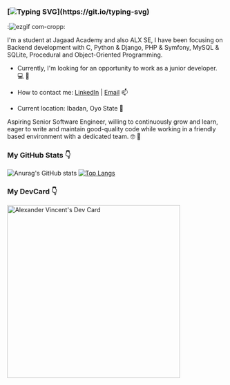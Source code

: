 ### [![Typing SVG](https://readme-typing-svg.demolab.com/?lines=I'm+a+Junior+PHP+Developer+.+.+.)](https://git.io/typing-svg)
:![ezgif com-cropp](https://user-images.githubusercontent.com/42210784/233861858-822dc31b-5857-46b8-a037-804179e875f5.gif):

I'm a student at Jagaad Academy and also ALX SE, I have been focusing on Backend development with C, Python & Django, PHP & Symfony, MySQL & SQLite, Procedural and Object-Oriented Programming.

- Currently, I'm looking for an opportunity to work as a junior developer. 💻 🐘

- How to contact me: [LinkedIn](https://www.linkedin.com/in/alex-nwokorie-2688a913a/) | [Email](mailto:nwokoriealex20@gmail.com) 📫

- Current location: Ibadan, Oyo State 📌

Aspiring Senior Software Engineer, willing to continuously grow and learn, eager to write and maintain good-quality code while working in a friendly based environment with a dedicated team. 🤓 🐘

### My GitHub Stats <g-emoji class="g-emoji" alias="point_down" fallback-src="https://github.githubassets.com/images/icons/emoji/unicode/1f447.png">👇</g-emoji>
![Anurag's GitHub stats](https://github-readme-stats.vercel.app/api?username=lexiscode&show_icons=true&theme=dracula)
[![Top Langs](https://github-readme-stats.vercel.app/api/top-langs/?username=lexiscode)](https://github.com/lexiscode/github-readme-stats)

### My DevCard <g-emoji class="g-emoji" alias="point_down" fallback-src="https://github.githubassets.com/images/icons/emoji/unicode/1f447.png">👇</g-emoji>
<a href="https://app.daily.dev/Lexiscode"><img src="https://api.daily.dev/devcards/caa40d2d0d2940419f186d65d7f963f8.png?r=ng5" width="400" alt="Alexander Vincent's Dev Card"/></a>


